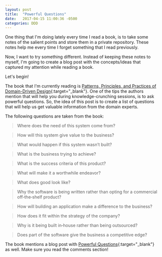 ```yaml
---
layout: post
title:  "Powerful Questions"
date:   2017-04-15 11:00:36 -0500
categories: DDD
---
```

One thing that I'm doing lately every time I read a book, is to take some notes of the salient points and store them in a private repository. These notes help me every time I forget something that I read previously.

Now, I want to try something different. Instead of keeping these notes to myself, I'm going to create a blog post with the concepts/ideas that captured my attention while reading a book.

Let's begin!

<!--description-->

The book that I'm currently reading is [Patterns, Principles, and Practices of Domain-Driven Design](http://www.wrox.com/WileyCDA/WroxTitle/Patterns-Principles-and-Practices-of-Domain-Driven-Design.productCd-1118714709.html){:target="_blank"}. One of the tips the authors mention that will help you during knowledge-crunching sessions, is to ask powerful questions. So, the idea of this post is to create a list of questions that will help us get valuable information from the domain experts.

The following questions are taken from the book:

> Where does the need of this system come from?

> How will this system give value to the business?

> What would happen if this system wasn’t built?

> What is the business trying to achieve?

> What is the success criteria of this product?

> What will make it a worthwhile endeavor?

> What does good look like?

> Why the software is being written rather than opting for a commercial off‐the‐shelf product?

> How will building an application make a difference to the business?

> How does it fit within the strategy of the company?

> Why is it being built in‐house rather than being outsourced?

> Does part of the software give the business a competitive edge?

The book mentions a blog post with [Powerful Questions](https://goodenoughsoftware.net/2012/02/29/powerful-questions/){:target="_blank"} as well. Make sure you read the comments section!
